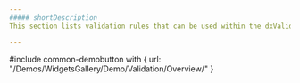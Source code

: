 ```yaml
---
##### shortDescription
This section lists validation rules that can be used within the dxValidator.

---
```

#include common-demobutton with {
    url: "/Demos/WidgetsGallery/Demo/Validation/Overview/"
}